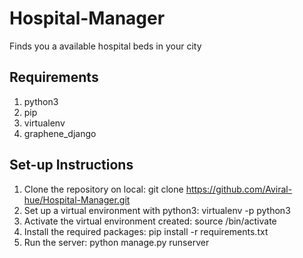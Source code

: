 # Hospital-Manager
Finds you a available hospital beds in your city

## Requirements
1. python3
2. pip
3. virtualenv
4. graphene_django

## Set-up Instructions
1. Clone the repository on local:  git clone https://github.com/Aviral-hue/Hospital-Manager.git
2. Set up a virtual environment with python3:  virtualenv -p python3 <name>
3. Activate the virtual environment created:  source <name>/bin/activate
4. Install the required packages:  pip install -r requirements.txt
5. Run the server:  python manage.py runserver
